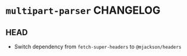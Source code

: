 # `multipart-parser` CHANGELOG

## HEAD

- Switch dependency from `fetch-super-headers` to `@mjackson/headers`
